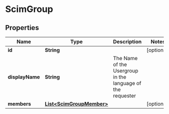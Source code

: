 

# ScimGroup

## Properties

Name | Type | Description | Notes
------------ | ------------- | ------------- | -------------
**id** | **String** |  |  [optional]
**displayName** | **String** | The Name of the Usergroup in the language of the requester | 
**members** | [**List&lt;ScimGroupMember&gt;**](ScimGroupMember.md) |  |  [optional]




